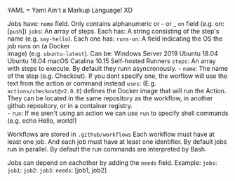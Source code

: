 YAML = Yaml Ain't a Markup Language! XD

Jobs have:
    `name` field.  Only contains alphanumeric or - or _
    `on` field (e.g. on: [`push`])
    `jobs`: An array of steps.  Each has:
        A string consisting of the step's name (e.g. `say-hello`).  Each one 
        has:
            `runs-on`: A field indicating the OS the job runs on (a Docker  
                image) (e.g. `ubuntu-latest`). Can be:
                    Windows Server 2019
                    Ubuntu 18.04
                    Ubuntu 16.04
                    macOS Catalina 10.15
                    Self-hosted Runners
            `steps`: An array with steps to execute.  By default they runn 
                asyncronously.
            - `name`: The name of the step (e.g. Checkout).  If you dont specify
                one, the worflow will use the text from the action or command 
                instead
              `uses`: (E.g. `actions/checkout@v2.0.0`) defines the Docker image 
                    that will run the Action.  They can be located in the same 
                    repository as the workflow, in another github repository, 
                    or in a container registry.  
            - `run`: If we aren't using an action we can use `run` to specify 
                shell commands (e.g. echo Hello, world!)

Workflows are stored in `.github/workflows`
    Each workflow must have at least one job.  And each job must have at least
    one identifier.  By default jobs run in parallel.
    By default the run commands are interpreted by Bash.

Jobs can depend on eachother by adding the `needs` field.  Example:
    `jobs`:
        `job1`:
        `job2`:
        `job3`:
            `needs`: [job1, job2]


